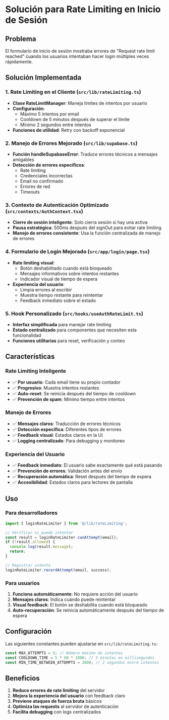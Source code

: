 # Solución para Rate Limiting en Inicio de Sesión

## Problema
El formulario de inicio de sesión mostraba errores de "Request rate limit reached" cuando los usuarios intentaban hacer login múltiples veces rápidamente.

## Solución Implementada

### 1. Rate Limiting en el Cliente (`src/lib/rateLimiting.ts`)
- **Clase RateLimitManager**: Maneja límites de intentos por usuario
- **Configuración**:
  - Máximo 5 intentos por email
  - Cooldown de 5 minutos después de superar el límite
  - Mínimo 2 segundos entre intentos
- **Funciones de utilidad**: Retry con backoff exponencial

### 2. Manejo de Errores Mejorado (`src/lib/supabase.ts`)
- **Función handleSupabaseError**: Traduce errores técnicos a mensajes amigables
- **Detección de errores específicos**:
  - Rate limiting
  - Credenciales incorrectas
  - Email no confirmado
  - Errores de red
  - Timeouts

### 3. Contexto de Autenticación Optimizado (`src/contexts/AuthContext.tsx`)
- **Cierre de sesión inteligente**: Solo cierra sesión si hay una activa
- **Pausa estratégica**: 500ms después del signOut para evitar rate limiting
- **Manejo de errores consistente**: Usa la función centralizada de manejo de errores

### 4. Formulario de Login Mejorado (`src/app/login/page.tsx`)
- **Rate limiting visual**: 
  - Botón deshabilitado cuando está bloqueado
  - Mensajes informativos sobre intentos restantes
  - Indicador visual de tiempo de espera
- **Experiencia del usuario**:
  - Limpia errores al escribir
  - Muestra tiempo restante para reintentar
  - Feedback inmediato sobre el estado

### 5. Hook Personalizado (`src/hooks/useAuthRateLimit.ts`)
- **Interfaz simplificada** para manejar rate limiting
- **Estado centralizado** para componentes que necesiten esta funcionalidad
- **Funciones utilitarias** para reset, verificación y conteo

## Características

### Rate Limiting Inteligente
- ✅ **Por usuario**: Cada email tiene su propio contador
- ✅ **Progresivo**: Muestra intentos restantes
- ✅ **Auto-reset**: Se reinicia después del tiempo de cooldown
- ✅ **Prevención de spam**: Mínimo tiempo entre intentos

### Manejo de Errores
- ✅ **Mensajes claros**: Traducción de errores técnicos
- ✅ **Detección específica**: Diferentes tipos de errores
- ✅ **Feedback visual**: Estados claros en la UI
- ✅ **Logging centralizado**: Para debugging y monitoreo

### Experiencia del Usuario
- ✅ **Feedback inmediato**: El usuario sabe exactamente qué está pasando
- ✅ **Prevención de errores**: Validación antes del envío
- ✅ **Recuperación automática**: Reset después del tiempo de espera
- ✅ **Accesibilidad**: Estados claros para lectores de pantalla

## Uso

### Para desarrolladores
```typescript
import { loginRateLimiter } from '@/lib/rateLimiting';

// Verificar si puede intentar
const result = loginRateLimiter.canAttempt(email);
if (!result.allowed) {
  console.log(result.message);
  return;
}

// Registrar intento
loginRateLimiter.recordAttempt(email, success);
```

### Para usuarios
1. **Funciona automáticamente**: No requiere acción del usuario
2. **Mensajes claros**: Indica cuándo puede reintentar
3. **Visual feedback**: El botón se deshabilita cuando está bloqueado
4. **Auto-recuperación**: Se reinicia automáticamente después del tiempo de espera

## Configuración

Las siguientes constantes pueden ajustarse en `src/lib/rateLimiting.ts`:

```typescript
const MAX_ATTEMPTS = 5; // Número máximo de intentos
const COOLDOWN_TIME = 5 * 60 * 1000; // 5 minutos en millisegundos
const MIN_TIME_BETWEEN_ATTEMPTS = 2000; // 2 segundos entre intentos
```

## Beneficios

1. **Reduce errores de rate limiting** del servidor
2. **Mejora la experiencia del usuario** con feedback claro
3. **Previene ataques de fuerza bruta** básicos
4. **Optimiza las requests** al servidor de autenticación
5. **Facilita debugging** con logs centralizados

